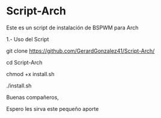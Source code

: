 # Script-Arch
Este es un script de instalación de BSPWM para Arch

1.- Uso del Script

git clone https://github.com/GerardGonzalez41/Script-Arch/

cd Script-Arch

chmod +x install.sh

./install.sh

Buenas compañeros,

Espero les sirva este pequeño aporte
